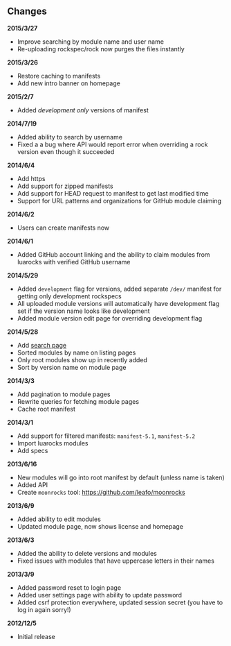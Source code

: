 
## Changes

**2015/3/27**

 * Improve searching by module name and user name
 * Re-uploading rockspec/rock now purges the files instantly

**2015/3/26**

 * Restore caching to manifests
 * Add new intro banner on homepage

**2015/2/7**

 * Added *development only* versions of manifest

**2014/7/19**

 * Added ability to search by username
 * Fixed a a bug where API would report error when overriding a rock version even though it succeeded

**2014/6/4**

 * Add https
 * Add support for zipped manifests
 * Add support for HEAD request to manifest to get last modified time
 * Support for URL patterns and organizations for GitHub module claiming

**2014/6/2**

 * Users can create manifests now

**2014/6/1**

 * Added GitHub account linking and the ability to claim modules from luarocks with verified GitHub username

**2014/5/29**

 * Added `development` flag for versions, added separate `/dev/` manifest for getting only development rockspecs
 * All uploaded module versions will automatically have development flag set if the version name looks like development
 * Added module version edit page for overriding development flag

**2014/5/28**

 * Add [search page](/search)
 * Sorted modules by name on listing pages
 * Only root modules show up in recently added
 * Sort by version name on module page

**2014/3/3**

 * Add pagination to module pages
 * Rewrite queries for fetching module pages
 * Cache root manifest

**2014/3/1**

 * Add support for filtered manifests: `manifest-5.1`, `manifest-5.2`
 * Import luarocks modules
 * Add specs

**2013/6/16**

 * New modules will go into root manifest by default (unless name is taken)
 * Added API
 * Create `moonrocks` tool: <https://github.com/leafo/moonrocks>

**2013/6/9**

 * Added ability to edit modules
 * Updated module page, now shows license and homepage

**2013/6/3**

 * Added the ability to delete versions and modules
 * Fixed issues with modules that have uppercase letters in their names

**2013/3/9**

 * Added password reset to login page
 * Added user settings page with ability to update password
 * Added csrf protection everywhere, updated session secret (you have to log in again sorry!)

**2012/12/5**

 * Initial release
